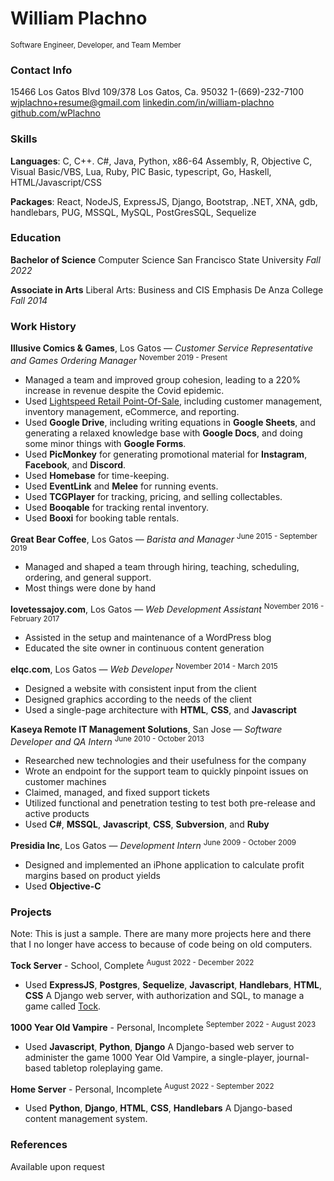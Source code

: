 # William Plachno

<sup>Software Engineer, Developer, and Team Member</sup>

### Contact Info

15466 Los Gatos Blvd 109/378
Los Gatos, Ca. 95032
1-(669)-232-7100
wjplachno+resume@gmail.com
[linkedin.com/in/william-plachno](linkedin.com/in/william-plachno)
[github.com/wPlachno](github.com/wPlachno)

### Skills

**Languages**: C, C++. C#, Java, Python, x86-64 Assembly, R, Objective C, Visual Basic/VBS, Lua, Ruby, PIC Basic, typescript, Go, Haskell, HTML/Javascript/CSS

**Packages**: React, NodeJS, ExpressJS, Django, Bootstrap, .NET, XNA, gdb, handlebars, PUG, MSSQL, MySQL, PostGresSQL, Sequelize

### Education

**Bachelor of Science**
Computer Science
San Francisco State University
*Fall 2022*

**Associate in Arts**
Liberal Arts: Business and CIS
Emphasis
De Anza College
*Fall 2014*

### Work History

**Illusive Comics & Games**, Los Gatos — *Customer Service Representative and Games Ordering Manager*
<sup>November 2019 - Present</sup>
- Managed a team and improved group cohesion, leading to a 220% increase in revenue despite the Covid epidemic.
- Used [Lightspeed Retail Point-Of-Sale](https://www.lightspeedhq.com/pos/watch-a-demo-f/), including customer management, inventory management, eCommerce, and reporting.
- Used **Google Drive**, including writing equations in **Google Sheets**, and generating a relaxed knowledge base with **Google Docs**, and doing some minor things with **Google Forms**.
- Used **PicMonkey** for generating promotional material for **Instagram**, **Facebook**, and **Discord**.
- Used **Homebase** for time-keeping.
- Used **EventLink** and **Melee** for running events.
- Used **TCGPlayer** for tracking, pricing, and selling collectables. 
- Used **Booqable** for tracking rental inventory.
- Used **Booxi** for booking table rentals.

**Great Bear Coffee**, Los Gatos — *Barista and Manager*
<sup>June 2015 - September 2019</sup>
- Managed and shaped a team through hiring, teaching, scheduling, ordering, and general support.
- Most things were done by hand

**lovetessajoy.com**, Los Gatos — *Web Development Assistant*
<sup>November 2016 - February 2017</sup>
- Assisted in the setup and maintenance of a WordPress blog
- Educated the site owner in continuous content generation

**elqc.com**, Los Gatos — *Web Developer*
<sup>November 2014 - March 2015</sup>
- Designed a website with consistent input from the client
- Designed graphics according to the needs of the client
- Used a single-page architecture with **HTML**, **CSS**, and **Javascript**

**Kaseya Remote IT Management Solutions**, San Jose — *Software Developer and QA Intern*
<sup>June 2010 - October 2013</sup>
- Researched new technologies and their usefulness for the company
- Wrote an endpoint for the support team to quickly pinpoint issues on customer machines 
- Claimed, managed, and fixed support tickets
- Utilized functional and penetration testing to test both pre-release and active products
- Used **C#**, **MSSQL**, **Javascript**, **CSS**, **Subversion**, and **Ruby**

**Presidia Inc**, Los Gatos — *Development Intern*
<sup>June 2009 - October 2009</sup>
- Designed and implemented an iPhone application to calculate profit margins based on product yields
- Used **Objective-C**

### Projects

Note: This is just a sample. There are many more projects here and there that I no longer have access to because of code being on old computers.	

**Tock Server** - School, Complete
<sup>August 2022 - December 2022</sup>
- Used **ExpressJS**, **Postgres**, **Sequelize**, **Javascript**, **Handlebars**, **HTML**, **CSS**
A Django web server, with authorization and SQL, to manage a game called [Tock](https://www.amazon.com/RUSTIK-BJR000129-Tock-Players-Multicolor/dp/B003D9A2T4).

**1000 Year Old Vampire** - Personal, Incomplete
<sup>September 2022 - August 2023</sup>
- Used **Javascript**, **Python**, **Django**
A Django-based web server to administer the game 1000 Year Old Vampire, a single-player, journal-based tabletop roleplaying game.

**Home Server** - Personal, Incomplete
<sup>August 2022 - September 2022</sup>
- Used **Python**, **Django**, **HTML**, **CSS**, **Handlebars**
A Django-based content management system.

### References

Available upon request